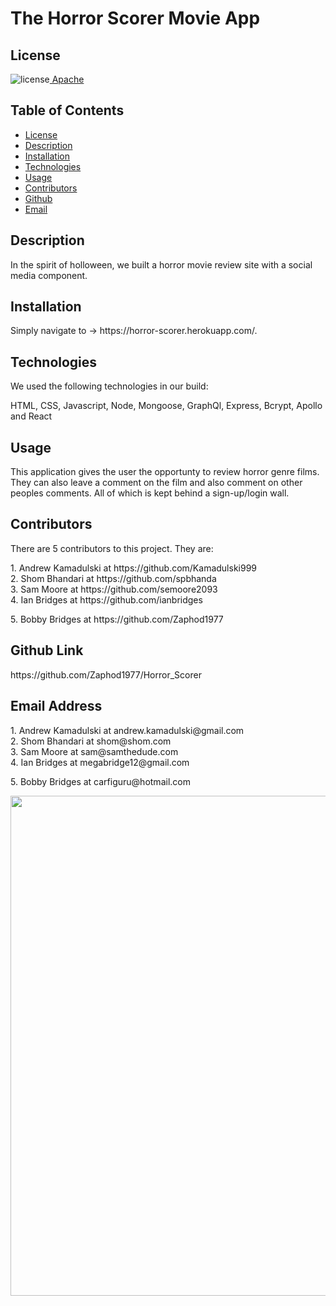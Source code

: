 ##  <h1>The Horror Scorer Movie App</h1><h2> License </h2>
![license](https://img.shields.io/badge/License-Apache_2.0-blue.svg)[  Apache](https://opensource.org/licenses/Apache-2.0)<h2> Table of Contents </h2> 
- [License](#license) 
- [Description](#description) 
- [Installation](#installation) 
- [Technologies](#technologies) 
- [Usage](#usage) 
- [Contributors](#contributors)  
- [Github](#github) 
- [Email](#email) 
<h2>Description</h2> <p>In the spirit of holloween, we built a horror movie review site with a social media component.</p><h2>Installation</h2> <p>Simply navigate to -> https://horror-scorer.herokuapp.com/.</p>
<h2>Technologies</h2> <p>We used the following technologies in our build: <p>HTML, CSS, Javascript, Node, Mongoose, GraphQl, Express, Bcrypt, Apollo and React</p><h2>Usage</h2> <p>This application gives the user the opportunty to review horror genre films. They can also leave a comment on the film and also comment on other peoples comments. All of which is kept behind a sign-up/login wall.</p>
<h2>Contributors</h2> <p>There are 5 contributors to this project.  They are:</p> 1. Andrew Kamadulski at https://github.com/Kamadulski999<br /> 2. Shom Bhandari at https://github.com/spbhanda<br /> 3. Sam Moore at https://github.com/semoore2093<br /> 4. Ian Bridges at https://github.com/ianbridges<br /> <p>5. Bobby Bridges at https://github.com/Zaphod1977</p><h2>Github Link</h2> <p>https://github.com/Zaphod1977/Horror_Scorer</p><h2>Email Address</h2>1. Andrew Kamadulski at andrew.kamadulski@gmail.com<br /> 2. Shom Bhandari at shom@shom.com<br /> 3. Sam Moore at sam@samthedude.com<br /> 4. Ian Bridges at megabridge12@gmail.com<br /> <p>5. Bobby Bridges at carfiguru@hotmail.com</p><p> <img src="https://github.com/Zaphod1977/Horror_Scorer/blob/pre-production/client/src/images/horror_scorer_screengrab.PNG?raw=true" width="800" /></p>